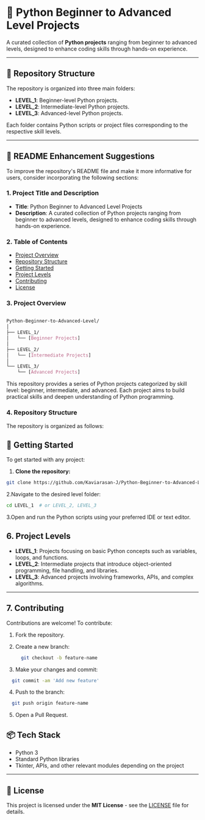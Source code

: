 # 🐍 Python Beginner to Advanced Level Projects

A curated collection of **Python projects** ranging from beginner to advanced levels, designed to enhance coding skills through hands-on experience.

---

## 📁 Repository Structure

The repository is organized into three main folders:

- **LEVEL_1**: Beginner-level Python projects.  
- **LEVEL_2**: Intermediate-level Python projects.  
- **LEVEL_3**: Advanced-level Python projects.  

Each folder contains Python scripts or project files corresponding to the respective skill levels.

---

## 📝 README Enhancement Suggestions

To improve the repository's README file and make it more informative for users, consider incorporating the following sections:

### 1. Project Title and Description

- **Title**: Python Beginner to Advanced Level Projects  
- **Description**: A curated collection of Python projects ranging from beginner to advanced levels, designed to enhance coding skills through hands-on experience.

### 2. Table of Contents

- [Project Overview](#project-overview)  
- [Repository Structure](#repository-structure)  
- [Getting Started](#getting-started)  
- [Project Levels](#project-levels)  
- [Contributing](#contributing)  
- [License](#license)  

### 3. Project Overview
```css

Python-Beginner-to-Advanced-Level/
│
├── LEVEL_1/
│   └── [Beginner Projects]
│
├── LEVEL_2/
│   └── [Intermediate Projects]
│
└── LEVEL_3/
    └── [Advanced Projects]

```

This repository provides a series of Python projects categorized by skill level: beginner, intermediate, and advanced. Each project aims to build practical skills and deepen understanding of Python programming.

### 4. Repository Structure

The repository is organized as follows:

## 🏁 Getting Started

To get started with any project:

1. **Clone the repository:**

```bash
git clone https://github.com/Kaviarasan-J/Python-Beginner-to-Advanced-Level.git
```
2.Navigate to the desired level folder:

```bash
cd LEVEL_1  # or LEVEL_2, LEVEL_3
```
3.Open and run the Python scripts using your preferred IDE or text editor.

## 6. Project Levels

- **LEVEL_1**: Projects focusing on basic Python concepts such as variables, loops, and functions.  
- **LEVEL_2**: Intermediate projects that introduce object-oriented programming, file handling, and libraries.  
- **LEVEL_3**: Advanced projects involving frameworks, APIs, and complex algorithms.  

---

## 7. Contributing

Contributions are welcome! To contribute:

1. Fork the repository.

2. Create a new branch:  
   ```bash
     git checkout -b feature-name
   ```
3. Make your changes and commit:
  ```bash
    git commit -am 'Add new feature'
  ```
4. Push to the branch:
  ```bash
    git push origin feature-name
  ```
5. Open a Pull Request.

## 📦 Tech Stack

- Python 3  
- Standard Python libraries  
- Tkinter, APIs, and other relevant modules depending on the project  

---

## 📄 License

This project is licensed under the **MIT License** - see the [LICENSE](LICENSE) file for details.
